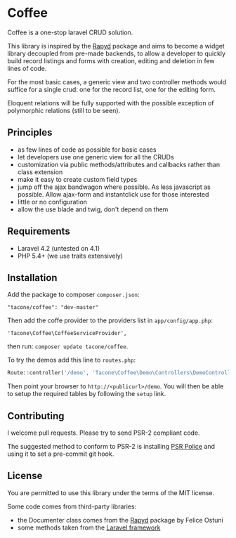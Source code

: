 # Coffee

Coffee is a one-stop laravel CRUD solution.

This library is inspired by the [Rapyd](https://github.com/zofe/rapyd-laravel)
package and aims to become a widget library decoupled from pre-made
backends, to allow a developer to quickly build record listings
and forms with creation, editing and deletion in few lines
of code.

For the most basic cases, a generic view and two controller methods 
would suffice for a single crud: one for the record list, one for the
editing form.

Eloquent relations will be fully supported with the possible
exception of polymorphic relations (still to be seen).

## Principles

- as few lines of code as possible for basic cases
- let developers use one generic view for all the CRUDs
- customization via public methods/attributes and callbacks
rather than class extension
- make it easy to create custom field types
- jump off the ajax bandwagon where possible. As less javascript
as possible. Allow ajax-form and instantclick use for those
interested
- little or no configuration
- allow the use blade and twig, don't depend on them

## Requirements

- Laravel 4.2 (untested on 4.1)
- PHP 5.4+ (we use traits extensively)

## Installation

Add the package to composer `composer.json`:

```
"tacone/coffee": "dev-master"  
```

Then add the coffe provider to the providers list in
 `app/config/app.php`:
   
```
'Tacone\Coffee\CoffeeServiceProvider',
```

then run: `composer update tacone/coffee`.

To try the demos add this line to `routes.php`:

```php
Route::controller('/demo', 'Tacone\Coffee\Demo\Controllers\DemoController');
```

Then point your browser to `http://<publicurl>/demo`. You will then be able
to setup the required tables by following the `setup` link.

## Contributing

I welcome pull requests. Please try to send PSR-2 compliant code.

The suggested method to conform to PSR-2 is installing 
[PSR Police](https://github.com/tacone/psr-police) and using it
to set a pre-commit git hook.

## License

You are permitted to use this library under the terms of the MIT license.

Some code comes from third-party libraries:

- the Documenter class comes from the [Rapyd](https://github.com/zofe/rapyd-laravel) package by Felice Ostuni
- some methods taken from the [Laravel framework](https://github.com/laravel/laravel)